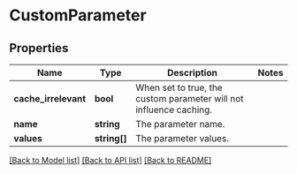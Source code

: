 # CustomParameter

## Properties
Name | Type | Description | Notes
------------ | ------------- | ------------- | -------------
**cache_irrelevant** | **bool** | When set to true, the custom parameter will not influence caching. | 
**name** | **string** | The parameter name. | 
**values** | **string[]** | The parameter values. | 

[[Back to Model list]](../../README.md#documentation-for-models) [[Back to API list]](../../README.md#documentation-for-api-endpoints) [[Back to README]](../../README.md)

